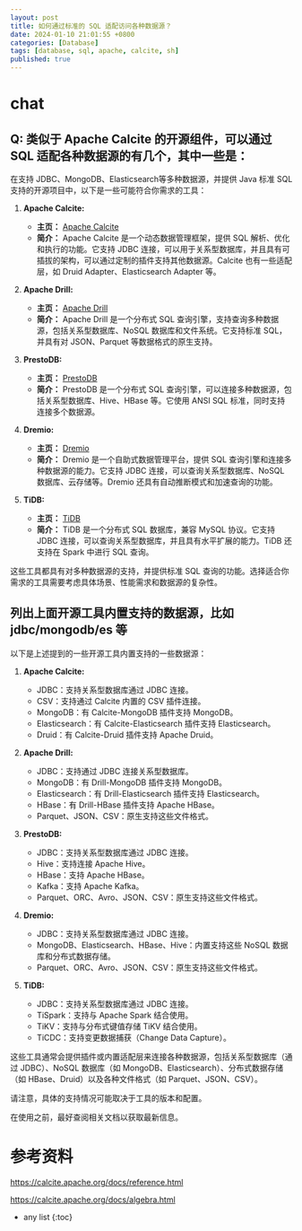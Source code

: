```yaml
---
layout: post
title: 如何通过标准的 SQL 适配访问各种数据源？
date: 2024-01-10 21:01:55 +0800
categories: [Database]
tags: [database, sql, apache, calcite, sh]
published: true
---
```


# chat

## Q: 类似于 Apache Calcite 的开源组件，可以通过 SQL 适配各种数据源的有几个，其中一些是：

在支持 JDBC、MongoDB、Elasticsearch等多种数据源，并提供 Java 标准 SQL 支持的开源项目中，以下是一些可能符合你需求的工具：

1. **Apache Calcite:**
   - **主页：** [Apache Calcite](https://calcite.apache.org/)
   - **简介：** Apache Calcite 是一个动态数据管理框架，提供 SQL 解析、优化和执行的功能。它支持 JDBC 连接，可以用于关系型数据库，并且具有可插拔的架构，可以通过定制的插件支持其他数据源。Calcite 也有一些适配层，如 Druid Adapter、Elasticsearch Adapter 等。

2. **Apache Drill:**
   - **主页：** [Apache Drill](https://drill.apache.org/)
   - **简介：** Apache Drill 是一个分布式 SQL 查询引擎，支持查询多种数据源，包括关系型数据库、NoSQL 数据库和文件系统。它支持标准 SQL，并具有对 JSON、Parquet 等数据格式的原生支持。

3. **PrestoDB:**
   - **主页：** [PrestoDB](https://prestodb.io/)
   - **简介：** PrestoDB 是一个分布式 SQL 查询引擎，可以连接多种数据源，包括关系型数据库、Hive、HBase 等。它使用 ANSI SQL 标准，同时支持连接多个数据源。

4. **Dremio:**
   - **主页：** [Dremio](https://www.dremio.com/)
   - **简介：** Dremio 是一个自助式数据管理平台，提供 SQL 查询引擎和连接多种数据源的能力。它支持 JDBC 连接，可以查询关系型数据库、NoSQL 数据库、云存储等。Dremio 还具有自动推断模式和加速查询的功能。

5. **TiDB:**
   - **主页：** [TiDB](https://pingcap.com/)
   - **简介：** TiDB 是一个分布式 SQL 数据库，兼容 MySQL 协议。它支持 JDBC 连接，可以查询关系型数据库，并且具有水平扩展的能力。TiDB 还支持在 Spark 中进行 SQL 查询。

这些工具都具有对多种数据源的支持，并提供标准 SQL 查询的功能。选择适合你需求的工具需要考虑具体场景、性能需求和数据源的复杂性。

## 列出上面开源工具内置支持的数据源，比如 jdbc/mongodb/es 等

以下是上述提到的一些开源工具内置支持的一些数据源：

1. **Apache Calcite:**
   - JDBC：支持关系型数据库通过 JDBC 连接。
   - CSV：支持通过 Calcite 内置的 CSV 插件连接。
   - MongoDB：有 Calcite-MongoDB 插件支持 MongoDB。
   - Elasticsearch：有 Calcite-Elasticsearch 插件支持 Elasticsearch。
   - Druid：有 Calcite-Druid 插件支持 Apache Druid。

2. **Apache Drill:**
   - JDBC：支持通过 JDBC 连接关系型数据库。
   - MongoDB：有 Drill-MongoDB 插件支持 MongoDB。
   - Elasticsearch：有 Drill-Elasticsearch 插件支持 Elasticsearch。
   - HBase：有 Drill-HBase 插件支持 Apache HBase。
   - Parquet、JSON、CSV：原生支持这些文件格式。

3. **PrestoDB:**
   - JDBC：支持关系型数据库通过 JDBC 连接。
   - Hive：支持连接 Apache Hive。
   - HBase：支持 Apache HBase。
   - Kafka：支持 Apache Kafka。
   - Parquet、ORC、Avro、JSON、CSV：原生支持这些文件格式。

4. **Dremio:**
   - JDBC：支持关系型数据库通过 JDBC 连接。
   - MongoDB、Elasticsearch、HBase、Hive：内置支持这些 NoSQL 数据库和分布式数据存储。
   - Parquet、ORC、Avro、JSON、CSV：原生支持这些文件格式。

5. **TiDB:**
   - JDBC：支持关系型数据库通过 JDBC 连接。
   - TiSpark：支持与 Apache Spark 结合使用。
   - TiKV：支持与分布式键值存储 TiKV 结合使用。
   - TiCDC：支持变更数据捕获（Change Data Capture）。

这些工具通常会提供插件或内置适配层来连接各种数据源，包括关系型数据库（通过 JDBC）、NoSQL 数据库（如 MongoDB、Elasticsearch）、分布式数据存储（如 HBase、Druid）以及各种文件格式（如 Parquet、JSON、CSV）。

请注意，具体的支持情况可能取决于工具的版本和配置。

在使用之前，最好查阅相关文档以获取最新信息。





# 参考资料

https://calcite.apache.org/docs/reference.html

https://calcite.apache.org/docs/algebra.html

* any list
{:toc}